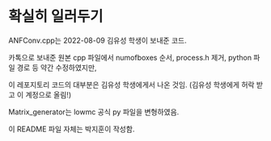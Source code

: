 # 확실히 일러두기

ANFConv.cpp는 2022-08-09 김유성 학생이 보내준 코드. 

카톡으로 보내준 원본 cpp 파일에서 numofboxes 순서, process.h 제거, python 파일 경로 등 약간 수정하였지만, 

이 레포지토리 코드의 대부분은 김유성 학생에게서 나온 것임. (김유성 학생에게 허락 받고 이 계정으로 올림!)

Matrix_generator는 lowmc 공식 py 파일을 변형하였음. 

이 README 파일 자체는 박지훈이 작성함. 